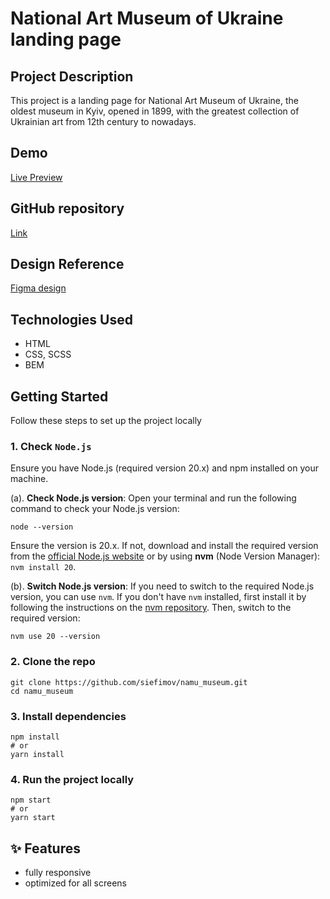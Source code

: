 # National Art Museum of Ukraine landing page

## Project Description

This project is a landing page for National Art Museum of Ukraine, the oldest museum in Kyiv, opened in 1899, with the greatest collection of Ukrainian art from 12th century to nowadays.

## Demo

[Live Preview](https://siefimov.github.io/namu_museum/)

## GitHub repository

[Link](https://github.com/siefimov/namu_museum)

## Design Reference

[Figma design](<https://www.figma.com/design/cRBCqE06cDrY3s4jX7h3iY/%D0%9D%D0%90%D0%9C%D0%A3-(Edit)?node-id=0-1&p=f>)

## Technologies Used

- HTML
- CSS, SCSS
- BEM

## Getting Started

Follow these steps to set up the project locally

### 1. Check `Node.js`

Ensure you have Node.js (required version 20.x) and npm installed on your machine.

(a). **Check Node.js version**: Open your terminal and run the following command to check your Node.js version:

```
node --version
```

Ensure the version is 20.x. If not, download and install the required version from the [official Node.js website](https://nodejs.org/en/download) or by using **nvm** (Node Version Manager): `nvm install 20`.

(b). **Switch Node.js version**: If you need to switch to the required Node.js version, you can use `nvm`. If you don't have `nvm` installed, first install it by following the instructions on the [nvm repository](https://github.com/nvm-sh/nvm). Then, switch to the required version:

```
nvm use 20 --version
```

### 2. Clone the repo

```
git clone https://github.com/siefimov/namu_museum.git
cd namu_museum
```

### 3. Install dependencies

```
npm install
# or
yarn install
```

### 4. Run the project locally

```
npm start
# or
yarn start
```

## ✨ Features

- fully responsive
- optimized for all screens

